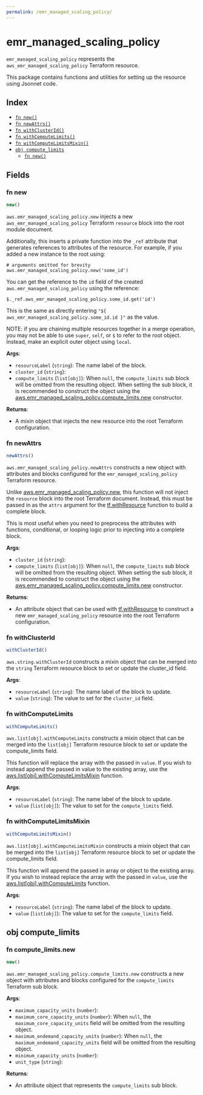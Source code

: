 ```yaml
---
permalink: /emr_managed_scaling_policy/
---
```


# emr_managed_scaling_policy

`emr_managed_scaling_policy` represents the `aws_emr_managed_scaling_policy` Terraform resource.



This package contains functions and utilities for setting up the resource using Jsonnet code.


## Index

* [`fn new()`](#fn-new)
* [`fn newAttrs()`](#fn-newattrs)
* [`fn withClusterId()`](#fn-withclusterid)
* [`fn withComputeLimits()`](#fn-withcomputelimits)
* [`fn withComputeLimitsMixin()`](#fn-withcomputelimitsmixin)
* [`obj compute_limits`](#obj-compute_limits)
  * [`fn new()`](#fn-compute_limitsnew)

## Fields

### fn new

```ts
new()
```


`aws.emr_managed_scaling_policy.new` injects a new `aws_emr_managed_scaling_policy` Terraform `resource`
block into the root module document.

Additionally, this inserts a private function into the `_ref` attribute that generates references to attributes of the
resource. For example, if you added a new instance to the root using:

    # arguments omitted for brevity
    aws.emr_managed_scaling_policy.new('some_id')

You can get the reference to the `id` field of the created `aws.emr_managed_scaling_policy` using the reference:

    $._ref.aws_emr_managed_scaling_policy.some_id.get('id')

This is the same as directly entering `"${ aws_emr_managed_scaling_policy.some_id.id }"` as the value.

NOTE: if you are chaining multiple resources together in a merge operation, you may not be able to use `super`, `self`,
or `$` to refer to the root object. Instead, make an explicit outer object using `local`.

**Args**:
  - `resourceLabel` (`string`): The name label of the block.
  - `cluster_id` (`string`): 
  - `compute_limits` (`list[obj]`):  When `null`, the `compute_limits` sub block will be omitted from the resulting object. When setting the sub block, it is recommended to construct the object using the [aws.emr_managed_scaling_policy.compute_limits.new](#fn-compute_limitsnew) constructor.

**Returns**:
- A mixin object that injects the new resource into the root Terraform configuration.


### fn newAttrs

```ts
newAttrs()
```


`aws.emr_managed_scaling_policy.newAttrs` constructs a new object with attributes and blocks configured for the `emr_managed_scaling_policy`
Terraform resource.

Unlike [aws.emr_managed_scaling_policy.new](#fn-new), this function will not inject the `resource`
block into the root Terraform document. Instead, this must be passed in as the `attrs` argument for the
[tf.withResource](https://github.com/tf-libsonnet/core/tree/main/docs#fn-withresource) function to build a complete block.

This is most useful when you need to preprocess the attributes with functions, conditional, or looping logic prior to
injecting into a complete block.

**Args**:
  - `cluster_id` (`string`): 
  - `compute_limits` (`list[obj]`):  When `null`, the `compute_limits` sub block will be omitted from the resulting object. When setting the sub block, it is recommended to construct the object using the [aws.emr_managed_scaling_policy.compute_limits.new](#fn-compute_limitsnew) constructor.

**Returns**:
  - An attribute object that can be used with [tf.withResource](https://github.com/tf-libsonnet/core/tree/main/docs#fn-withresource) to construct a new `emr_managed_scaling_policy` resource into the root Terraform configuration.


### fn withClusterId

```ts
withClusterId()
```

`aws.string.withClusterId` constructs a mixin object that can be merged into the `string`
Terraform resource block to set or update the cluster_id field.



**Args**:
  - `resourceLabel` (`string`): The name label of the block to update.
  - `value` (`string`): The value to set for the `cluster_id` field.


### fn withComputeLimits

```ts
withComputeLimits()
```

`aws.list[obj].withComputeLimits` constructs a mixin object that can be merged into the `list[obj]`
Terraform resource block to set or update the compute_limits field.

This function will replace the array with the passed in `value`. If you wish to instead append the
passed in value to the existing array, use the [aws.list[obj].withComputeLimitsMixin](TODO) function.


**Args**:
  - `resourceLabel` (`string`): The name label of the block to update.
  - `value` (`list[obj]`): The value to set for the `compute_limits` field.


### fn withComputeLimitsMixin

```ts
withComputeLimitsMixin()
```

`aws.list[obj].withComputeLimitsMixin` constructs a mixin object that can be merged into the `list[obj]`
Terraform resource block to set or update the compute_limits field.

This function will append the passed in array or object to the existing array. If you wish
to instead replace the array with the passed in `value`, use the [aws.list[obj].withComputeLimits](TODO)
function.


**Args**:
  - `resourceLabel` (`string`): The name label of the block to update.
  - `value` (`list[obj]`): The value to set for the `compute_limits` field.


## obj compute_limits



### fn compute_limits.new

```ts
new()
```


`aws.emr_managed_scaling_policy.compute_limits.new` constructs a new object with attributes and blocks configured for the `compute_limits`
Terraform sub block.



**Args**:
  - `maximum_capacity_units` (`number`): 
  - `maximum_core_capacity_units` (`number`):  When `null`, the `maximum_core_capacity_units` field will be omitted from the resulting object.
  - `maximum_ondemand_capacity_units` (`number`):  When `null`, the `maximum_ondemand_capacity_units` field will be omitted from the resulting object.
  - `minimum_capacity_units` (`number`): 
  - `unit_type` (`string`): 

**Returns**:
  - An attribute object that represents the `compute_limits` sub block.
